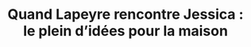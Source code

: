 ---
  template: 0
  type: "0"
  titre: "Quand Lapeyre rencontre Jessica : le plein d’idées pour la maison"
  titreMEA: "Quand Lapeyre rencontre Jessica : le plein d’idées pour la maison"
  surTitre: "Suivez-nous sur les réseaux sociaux !"
  tempsLecture: "2 min"
  libelleType: "Article"
  url: "/c/magazine/inspirations-tendances/quand-Lapeyre-rencontre-Jessica-le-plein-d-idees-pour-la-maison"
  thematiques: "Déco"
  piecesHabitation: "Chambre,Cuisine,Salle de bain,Bureau"
  produits: "Meuble de cuisine,Placard et rangement"
  sujets: ""
  tags: "tendance"
  visuelMea: 
    url: "/img/contrib/2e0a2549ba20ba83/reseauxsociaux_grid.jpg"
    alt: "reseauxsociaux_grid"
  visuelDesktop: 
    url: "/img/contrib/2ecf85be5b60020b/reseauxsociaux_desktop_3.jpg"
    alt: "reseauxsociaux_desktop_3"
  visuelMobile: 
    url: "/img/contrib/2e0a2549ba20ba8c/reseauxsociaux_mobile_2.jpg"
    alt: "reseauxsociaux_mobile_2"
  title: "Quand Lapeyre rencontre Jessica : le plein d’idées pour la maison"
  permalink: "articles//c/magazine/inspirations-tendances/quand-Lapeyre-rencontre-Jessica-le-plein-d-idees-pour-la-maison"
  layout: "post"
  lang: "fr-fr"
---